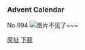 ### Advent Calendar
No.994
![图片不见了~~~](https://imgs.xkcd.com/comics/advent_calendar.png)

[原址](https://xkcd.com//994) [下载](https://imgs.xkcd.com/comics/advent_calendar.png)

